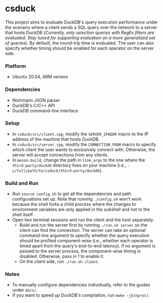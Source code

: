 # csduck

This project aims to evaluate DuckDB's query execution performance under the scenario where a client sends a SQL query over the network to a server that hosts DuckDB (*Currently, only selection queries with RegEx filters are evaluated. Stay tuned for supporting evaluation on a more generalized set of queries*). By default, the round-trip time is evaluated. The user can also specify whether timing should be enabled for each operator on the server side.

### Platform
- Ubuntu 20.04, ARM version

### Dependencies
- Nlohmann JSON parser
- DuckDB's C/C++ API
- DuckDB command-line interface

### Setup
- In `csduck/src/client.cpp`, modify the `SERVER_IPADDR` macro to the IP address of the machine that hosts DuckDB.
- In `csduck/src/server.cpp`, modify the `CONNECTION_FROM` macro to specify which client the user wants to exclusively connect with. Otherwise, the server will accept connections from any clients.
- In `meson.build`, change the path in `link_args` to the one where the `third-party/duckdb` directory lives on your machine (i.e., `-L/full/path/to/csduck/third-party/duckdb`).

### Build and Run
- Run `source config.sh` to get all the dependencies and path configurations set up. Note that running `./config.sh` won't work because the shell forks a child process where the changes to environment variables are only applied in the subshell and not to the shell itself.
- Open two terminal sessions and run the client and the host separately.
  - Build and run the server first by running `./run.sh server` so the client can find the connection. The server can take an optional command-line argument to specify whether the query execution should be profiled component-wise (i.e., whether each operator is timed apart from the query's end-to-end latency). If no argument is passed to the server process, the component-wise timing is disabled. Otherwise, pass in 1 to enable it.
  - On the client side, run `./run.sh client`.

### Notes
- To manually configure dependencies individually, refer to the guides under `docs/`.
- If you want to speed up DuckDB's compilation, run `make -j$(nproc)`.

